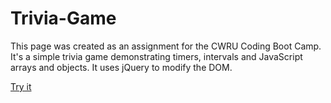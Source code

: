 # Trivia-Game

This page was created as an assignment for the CWRU Coding Boot Camp.  It's a simple trivia game demonstrating timers, intervals and JavaScript arrays and objects.  It uses jQuery to modify the DOM.

[Try it](http://bmccutchanjr.github.io/Trivia-Game/)
